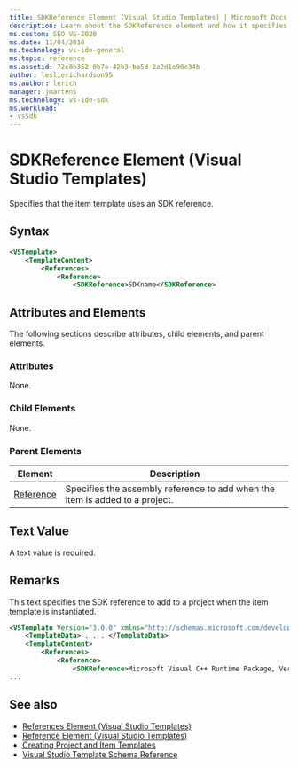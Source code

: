 ```yaml
---
title: SDKReference Element (Visual Studio Templates) | Microsoft Docs
description: Learn about the SDKReference element and how it specifies that the item template uses an SDK reference.
ms.custom: SEO-VS-2020
ms.date: 11/04/2016
ms.technology: vs-ide-general
ms.topic: reference
ms.assetid: 72c8b352-0b7a-42b3-ba5d-2a2d1e90c34b
author: leslierichardson95
ms.author: lerich
manager: jmartens
ms.technology: vs-ide-sdk
ms.workload:
- vssdk
---
```

# SDKReference Element (Visual Studio Templates)
Specifies that the item template uses an SDK reference.

## Syntax

```xml
<VSTemplate>
    <TemplateContent>
        <References>
            <Reference>
                <SDKReference>SDKname</SDKReference>
```

## Attributes and Elements
 The following sections describe attributes, child elements, and parent elements.

### Attributes
 None.

### Child Elements
 None.

### Parent Elements

|Element|Description|
|-------------|-----------------|
|[Reference](../extensibility/reference-element-visual-studio-templates.md)|Specifies the assembly reference to add when the item is added to a project.|

## Text Value
 A text value is required.

## Remarks
 This text specifies the SDK reference to add to a project when the item template is instantiated.

```xml
<VSTemplate Version="3.0.0" xmlns="http://schemas.microsoft.com/developer/vstemplate/2005" Type="Item">
    <TemplateData> . . . </TemplateData>
    <TemplateContent>
        <References>
            <Reference>
                <SDKReference>Microsoft Visual C++ Runtime Package, Version=11.0.0.0</SDKReference>
...
```

## See also
- [References Element (Visual Studio Templates)](../extensibility/references-element-visual-studio-templates.md)
- [Reference Element (Visual Studio Templates)](../extensibility/reference-element-visual-studio-templates.md)
- [Creating Project and Item Templates](../ide/creating-project-and-item-templates.md)
- [Visual Studio Template Schema Reference](../extensibility/visual-studio-template-schema-reference.md)
